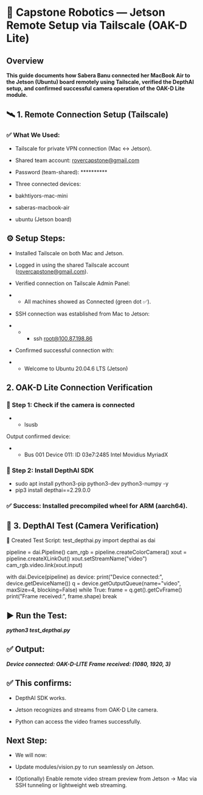 # 🧠 Capstone Robotics — Jetson Remote Setup via Tailscale (OAK-D Lite)
## Overview

**This guide documents how Sabera Banu connected her MacBook Air to the Jetson (Ubuntu) board remotely using Tailscale, verified the DepthAI setup, and confirmed successful camera operation of the OAK-D Lite module.**

## 🛰️ 1. Remote Connection Setup (Tailscale)
### ✅ What We Used:

- Tailscale for private VPN connection (Mac ↔ Jetson).

- Shared team account: rovercapstone@gmail.com

- Password (team-shared): **********

- Three connected devices:

- bakhtiyors-mac-mini

- saberas-macbook-air

- ubuntu (Jetson board)





## ⚙️ Setup Steps:

- Installed Tailscale on both Mac and Jetson.

- Logged in using the shared Tailscale account (rovercapstone@gmail.com).

- Verified connection on Tailscale Admin Panel:

- - All machines showed as Connected (green dot ✅).

- SSH connection was established from Mac to Jetson:

- - - ssh root@100.87.198.86


- Confirmed successful connection with:

- - Welcome to Ubuntu 20.04.6 LTS (Jetson)




## 2. OAK-D Lite Connection Verification
### 🧩 Step 1: Check if the camera is connected
- - lsusb


Output confirmed device:

- - Bus 001 Device 011: ID 03e7:2485 Intel Movidius MyriadX

### 🧩 Step 2: Install DepthAI SDK
- sudo apt install python3-pip python3-dev python3-numpy -y
- pip3 install depthai==2.29.0.0


### ✅ Success: Installed precompiled wheel for ARM (aarch64).




## 🧠 3. DepthAI Test (Camera Verification)
🔧 Created Test Script: test_depthai.py
import depthai as dai

pipeline = dai.Pipeline()
cam_rgb = pipeline.createColorCamera()
xout = pipeline.createXLinkOut()
xout.setStreamName("video")
cam_rgb.video.link(xout.input)

with dai.Device(pipeline) as device:
    print("Device connected:", device.getDeviceName())
    q = device.getOutputQueue(name="video", maxSize=4, blocking=False)
    while True:
        frame = q.get().getCvFrame()
        print("Frame received:", frame.shape)
        break

## ▶️ Run the Test:
***python3 test_depthai.py***

## ✅ Output:
***Device connected: OAK-D-LITE***
***Frame received: (1080, 1920, 3)***


## ✅ This confirms:

- DepthAI SDK works.

- Jetson recognizes and streams from OAK-D Lite camera.

- Python can access the video frames successfully.


## Next Step:

- We will now:

- Update modules/vision.py to run seamlessly on Jetson.

- (Optionally) Enable remote video stream preview from Jetson → Mac via SSH tunneling or lightweight web streaming.